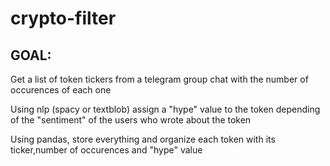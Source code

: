 # crypto-filter

## GOAL:
Get a list of token tickers from a telegram group chat with the number of occurences of each one

Using nlp (spacy or textblob) assign a "hype" value to the token depending of the "sentiment" of the users who wrote about the token

Using pandas, store everything and organize each token with its ticker,number of occurences and "hype" value 
